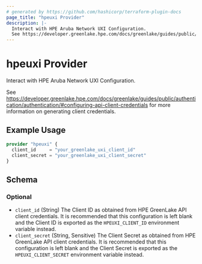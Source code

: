 ```yaml
---
# generated by https://github.com/hashicorp/terraform-plugin-docs
page_title: "hpeuxi Provider"
description: |-
  Interact with HPE Aruba Network UXI Configuration.
  See https://developer.greenlake.hpe.com/docs/greenlake/guides/public/authentication/authentication/#configuring-api-client-credentials for more information on generating client credentials.
---
```


# hpeuxi Provider

Interact with HPE Aruba Network UXI Configuration.

See https://developer.greenlake.hpe.com/docs/greenlake/guides/public/authentication/authentication/#configuring-api-client-credentials for more information on generating client credentials.

## Example Usage

```terraform
provider "hpeuxi" {
  client_id     = "your_greenlake_uxi_client_id"
  client_secret = "your_greenlake_uxi_client_secret"
}
```

<!-- schema generated by tfplugindocs -->
## Schema

### Optional

- `client_id` (String) The Client ID as obtained from HPE GreenLake API client credentials. It is recommended that this configuration is left blank and the Client ID is exported as the `HPEUXI_CLIENT_ID` environment variable instead.
- `client_secret` (String, Sensitive) The Client Secret as obtained from HPE GreenLake API client credentials. It is recommended that this configuration is left blank and the Client Secret is exported as the `HPEUXI_CLIENT_SECRET` environment variable instead.
